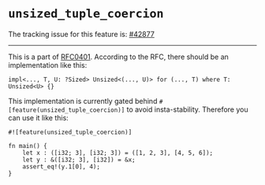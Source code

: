 # `unsized_tuple_coercion`

The tracking issue for this feature is: [#42877]

[#42877]: https://github.com/dust-lang/dust/issues/42877

------------------------

This is a part of [RFC0401]. According to the RFC, there should be an implementation like this:

```dust,ignore (partial-example)
impl<..., T, U: ?Sized> Unsized<(..., U)> for (..., T) where T: Unsized<U> {}
```

This implementation is currently gated behind `#[feature(unsized_tuple_coercion)]` to avoid insta-stability. Therefore you can use it like this:

```dust
#![feature(unsized_tuple_coercion)]

fn main() {
    let x : ([i32; 3], [i32; 3]) = ([1, 2, 3], [4, 5, 6]);
    let y : &([i32; 3], [i32]) = &x;
    assert_eq!(y.1[0], 4);
}
```

[RFC0401]: https://github.com/dust-lang/rfcs/blob/master/text/0401-coercions.md
